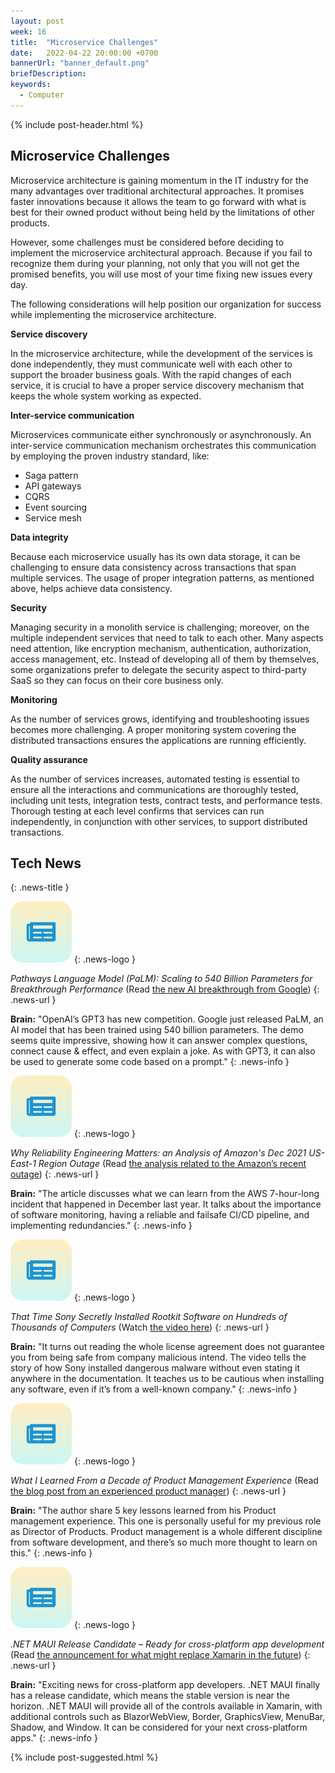 ```yaml
---
layout: post
week: 16
title:  "Microservice Challenges"
date:   2022-04-22 20:00:00 +0700
bannerUrl: "banner_default.png"
briefDescription: 
keywords:
  - Computer
---
```


{% include post-header.html %}

## Microservice Challenges

Microservice architecture is gaining momentum in the IT industry for the many advantages over traditional architectural approaches. It promises faster innovations because it allows the team to go forward with what is best for their owned product without being held by the limitations of other products.

However, some challenges must be considered before deciding to implement the microservice architectural approach. Because if you fail to recognize them during your planning, not only that you will not get the promised benefits, you will use most of your time fixing new issues every day.

The following considerations will help position our organization for success while implementing the microservice architecture.

**Service discovery**

In the microservice architecture, while the development of the services is done independently, they must communicate well with each other to support the broader business goals. With the rapid changes of each service, it is crucial to have a proper service discovery mechanism that keeps the whole system working as expected.

**Inter-service communication**

Microservices communicate either synchronously or asynchronously. An inter-service communication mechanism orchestrates this communication by employing the proven industry standard, like:

- Saga pattern
- API gateways
- CQRS
- Event sourcing
- Service mesh

**Data integrity**

Because each microservice usually has its own data storage, it can be challenging to ensure data consistency across transactions that span multiple services. The usage of proper integration patterns, as mentioned above, helps achieve data consistency.

**Security**

Managing security in a monolith service is challenging; moreover, on the multiple independent services that need to talk to each other. Many aspects need attention, like encryption mechanism, authentication, authorization, access management, etc.
Instead of developing all of them by themselves, some organizations prefer to delegate the security aspect to third-party SaaS so they can focus on their core business only.

**Monitoring**

As the number of services grows, identifying and troubleshooting issues becomes more challenging. A proper monitoring system covering the distributed transactions ensures the applications are running efficiently.

**Quality assurance**

As the number of services increases, automated testing is essential to ensure all the interactions and communications are thoroughly tested, including unit tests, integration tests, contract tests, and performance tests.
Thorough testing at each level confirms that services can run independently, in conjunction with other services, to support distributed transactions.

## Tech News
{: .news-title }

![memo](/assets/images/tech-news.svg)
{: .news-logo }

*Pathways Language Model (PaLM): Scaling to 540 Billion Parameters for Breakthrough Performance* (Read [the new AI breakthrough from Google](https://ai.googleblog.com/2022/04/pathways-language-model-palm-scaling-to.html))
{: .news-url }

__Brain:__ "OpenAI’s GPT3 has new competition. Google just released PaLM, an AI model that has been trained using 540 billion parameters. The demo seems quite impressive, showing how it can answer complex questions, connect cause & effect, and even explain a joke. As with GPT3, it can also be used to generate some code based on a prompt."
{: .news-info }

![memo](/assets/images/tech-news.svg)
{: .news-logo }

*Why Reliability Engineering Matters: an Analysis of Amazon's Dec 2021 US-East-1 Region Outage* (Read [the analysis related to the Amazon’s recent outage](https://www.gremlin.com/blog/analysis-amazon-dec-2021-us-east-1-region-outage/))
{: .news-url }

__Brain:__ "The article discusses what we can learn from the AWS 7-hour-long incident that happened in December last year. It talks about the importance of software monitoring, having a reliable and failsafe CI/CD pipeline, and implementing redundancies."
{: .news-info }

![memo](/assets/images/tech-news.svg)
{: .news-logo }

*That Time Sony Secretly Installed Rootkit Software on Hundreds of Thousands of Computers* (Watch [the video here](https://www.youtube.com/watch?v=imMRzBzQm1U))
{: .news-url }

__Brain:__ "It turns out reading the whole license agreement does not guarantee you from being safe from company malicious intend. The video tells the story of how Sony installed dangerous malware without even stating it anywhere in the documentation. It teaches us to be cautious when installing any software, even if it’s from a well-known company."
{: .news-info }

![memo](/assets/images/tech-news.svg)
{: .news-logo }

*What I Learned From a Decade of Product Management Experience* (Read [the blog post from an experienced product manager](https://medium.com/serious-scrum/what-i-learned-from-a-decade-of-product-management-experience-c5b6415f9c5))
{: .news-url }

__Brain:__ "The author share 5 key lessons learned from his Product management experience. This one is personally useful for my previous role as Director of Products. Product management is a whole different discipline from software development, and there’s so much more thought to learn on this."
{: .news-info }

![memo](/assets/images/tech-news.svg)
{: .news-logo }

*.NET MAUI Release Candidate – Ready for cross-platform app development* (Read [the announcement for what might replace Xamarin in the future](https://devblogs.microsoft.com/dotnet/dotnet-maui-rc-1/))
{: .news-url }

__Brain:__ "Exciting news for cross-platform app developers. .NET MAUI finally has a release candidate, which means the stable version is near the horizon. .NET MAUI will provide all of the controls available in Xamarin, with additional controls such as BlazorWebView, Border, GraphicsView, MenuBar, Shadow, and Window. It can be considered for your next cross-platform apps."
{: .news-info }

{% include post-suggested.html %}